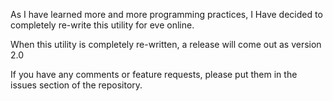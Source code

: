 <p>As I have learned more and more programming practices, I Have decided to completely re-write this utility for eve online.</p>
<p>When this utility is completely re-written, a release will come out as version 2.0</p>
<p>If you have any comments or feature requests, please put them in the issues section of the repository.</p>
